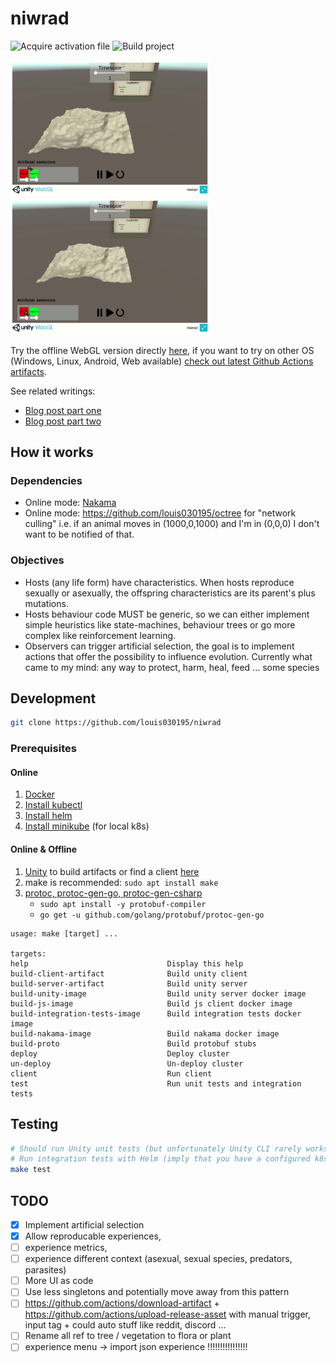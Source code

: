
# niwrad

![Acquire activation file](https://github.com/louis030195/niwrad/workflows/Acquire%20activation%20file/badge.svg)
![Build project](https://github.com/louis030195/niwrad/workflows/Build%20project/badge.svg)

<img src="docs/images/demo1.gif" width="320">
<img src="docs/images/demo2.gif" width="320">

Try the offline WebGL version directly [here](http://louis030195.com/niwrad), if you want to try on other OS (Windows, Linux, Android, Web available) [check out latest Github Actions artifacts](https://github.com/louis030195/niwrad/actions).

See related writings:

* [Blog post part one](https://medium.com/swlh/a-simulation-of-evolution-part-one-62a1acfb009a)
* [Blog post part two](https://medium.com/@louis.beaumont/a-simulation-of-evolution-two-b26664d159a5)

## How it works

### Dependencies

* Online mode: [Nakama](https://github.com/heroiclabs/nakama)
* Online mode: <https://github.com/louis030195/octree> for "network culling" i.e. if an animal moves in (1000,0,1000) and I'm in (0,0,0) I don't want to be notified of that.


### Objectives

* Hosts (any life form) have characteristics. When hosts reproduce sexually or asexually, the offspring characteristics are its parent's plus mutations.
* Hosts behaviour code MUST be generic, so we can either implement simple heuristics like state-machines, behaviour trees or go more complex like reinforcement learning.
* Observers can trigger artificial selection, the goal is to implement actions that offer the possibility to influence evolution. Currently what came to my mind: any way to protect, harm, heal, feed ... some species

## Development

```bash
git clone https://github.com/louis030195/niwrad
```

### Prerequisites

#### Online

1. [Docker](https://www.docker.com)
2. [Install kubectl](https://kubernetes.io/docs/tasks/tools/install-kubectl/)
3. [Install helm](https://helm.sh/docs/intro/install/)
4. [Install minikube](https://kubernetes.io/docs/tasks/tools/install-minikube/) (for local k8s)

#### Online & Offline

1. [Unity](https://unity.com) to build artifacts or find a client [here](https://github.com/louis030195/niwrad/actions)
2. make is recommended: `sudo apt install make`
3. [protoc, protoc-gen-go, protoc-gen-csharp](https://github.com/protocolbuffers/protobuf)
    - `sudo apt install -y protobuf-compiler`
    - `go get -u github.com/golang/protobuf/protoc-gen-go`

```make
usage: make [target] ...

targets:
help                               Display this help
build-client-artifact              Build unity client
build-server-artifact              Build unity server
build-unity-image                  Build unity server docker image
build-js-image                     Build js client docker image
build-integration-tests-image      Build integration tests docker image
build-nakama-image                 Build nakama docker image
build-proto                        Build protobuf stubs
deploy                             Deploy cluster
un-deploy                          Un-deploy cluster
client                             Run client
test                               Run unit tests and integration tests
```

## Testing

```bash
# Should run Unity unit tests (but unfortunately Unity CLI rarely works on Ubuntu 20.04 at least so it Seg Fault)
# Run integration tests with Helm (imply that you have a configured k8s/k3s cluster, Helm)
make test
```

## TODO

* [x] Implement artificial selection
* [x] Allow reproducable experiences,
* [ ] experience metrics, 
* [ ] experience different context (asexual, sexual species, predators, parasites)
* [ ] More UI as code
* [ ] Use less singletons and potentially move away from this pattern
* [ ] <https://github.com/actions/download-artifact> + <https://github.com/actions/upload-release-asset> with manual trigger, input tag + could auto stuff like reddit, discord ...
* [ ] Rename all ref to tree / vegetation to flora or plant
* [ ] experience menu -> import json experience !!!!!!!!!!!!!!!!
